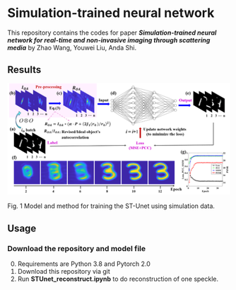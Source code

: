 # Simulation-trained neural network
This repository contains the codes for paper ***Simulation-trained neural network for real-time and non-invasive imaging through scattering media*** by Zhao Wang, Youwei Liu, Anda Shi.

## Results
<p align="center">
<img src="Data/image/Fig1.png" width="600">
</p>
Fig. 1 Model and method for training the ST-Unet using simulation data. 

## Usage
### Download the repository and model file
0. Requirements are Python 3.8 and Pytorch 2.0 
1. Download this repository via git
2. Run **STUnet_reconstruct.ipynb** to do reconstruction of one speckle.
